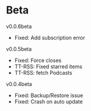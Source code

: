 Beta
====================

v0.0.6beta
* Fixed: Add subscription error

v0.0.5beta
* Fixed: Force closes
* TT-RSS: Fixed starred items
* TT-RSS: fetch Podcasts 

v0.0.4beta
* Fixed: Backup/Restore issue
* Fixed: Crash on auto update

